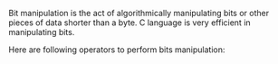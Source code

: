 
Bit manipulation is the act of algorithmically manipulating bits or other pieces of data shorter than a byte. C language is very efficient in manipulating bits.

Here are following operators to perform bits manipulation:
